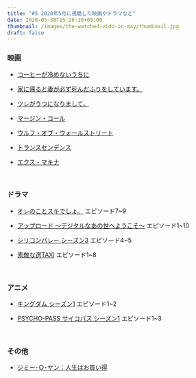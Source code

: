 ```yaml
---
title: "#5 2020年5月に視聴した映画やドラマなど"
date: 2020-05-30T15:26:16+09:00
thumbnail: /images/the-watched-vido-in-may/thumbnail.jpg
draft: false
---
```


### 映画

- [コーヒーが冷めないうちに](https://www.amazon.co.jp/%E3%82%B3%E3%83%BC%E3%83%92%E3%83%BC%E3%81%8C%E5%86%B7%E3%82%81%E3%81%AA%E3%81%84%E3%81%86%E3%81%A1%E3%81%AB-%E6%9C%89%E6%9D%91%E6%9E%B6%E7%B4%94/dp/B07P8J99SX/ref=pd_ys_iyr9)

- [家に帰ると妻が必ず死んだふりをしています。](https://www.amazon.co.jp/%E5%AE%B6%E3%81%AB%E5%B8%B0%E3%82%8B%E3%81%A8%E5%A6%BB%E3%81%8C%E5%BF%85%E3%81%9A%E6%AD%BB%E3%82%93%E3%81%A0%E3%81%B5%E3%82%8A%E3%82%92%E3%81%97%E3%81%A6%E3%81%84%E3%81%BE%E3%81%99%E3%80%82-%E6%A6%AE%E5%80%89%E5%A5%88%E3%80%85/dp/B07JZ8DZ6C/ref=pd_ys_iyr7)

- [ツレがうつになりまして。](https://www.amazon.co.jp/%E3%83%84%E3%83%AC%E3%81%8C%E3%81%86%E3%81%A4%E3%81%AB%E3%81%AA%E3%82%8A%E3%81%BE%E3%81%97%E3%81%A6%E3%80%82-%E5%AE%AE%EF%A8%91%E3%81%82%E3%81%8A%E3%81%84/dp/B00GSX2MRC/ref=pd_ys_iyr5)

- [マージン・コール](https://www.amazon.co.jp/%E3%83%9E%E3%83%BC%E3%82%B8%E3%83%B3%E3%83%BB%E3%82%B3%E3%83%BC%E3%83%AB%EF%BC%88%E5%AD%97%E5%B9%95%E7%89%88%EF%BC%89-%E3%82%B1%E3%83%B4%E3%82%A3%E3%83%B3%E3%83%BB%E3%82%B9%E3%83%9A%E3%82%A4%E3%82%B7%E3%83%BC/dp/B086RB4GKK/ref=pd_ys_iyr15)

- [ウルフ・オブ・ウォールストリート](https://www.amazon.co.jp/%E3%82%A6%E3%83%AB%E3%83%95%E3%83%BB%E3%82%AA%E3%83%96%E3%83%BB%E3%82%A6%E3%82%A9%E3%83%BC%E3%83%AB%E3%82%B9%E3%83%88%E3%83%AA%E3%83%BC%E3%83%88-%E5%AD%97%E5%B9%95%E7%89%88-%E3%83%AC%E3%82%AA%E3%83%8A%E3%83%AB%E3%83%89%E3%83%BB%E3%83%87%E3%82%A3%E3%82%AB%E3%83%97%E3%83%AA%E3%82%AA/dp/B00K7Y0TN2/ref=pd_ys_iyr14)

- [トランスセンデンス](https://www.amazon.co.jp/%E3%83%88%E3%83%A9%E3%83%B3%E3%82%BB%E3%83%B3%E3%83%87%E3%83%B3%E3%82%B9%EF%BC%88%E5%AD%97%E5%B9%95%E7%89%88%EF%BC%89-%E3%82%A6%E3%82%A9%E3%83%BC%E3%83%AA%E3%83%BC%E3%83%BB%E3%83%95%E3%82%A3%E3%82%B9%E3%82%BF%E3%83%BC/dp/B00PYVXREQ/ref=pd_ys_iyr3)

- [エクス・マキナ](https://www.amazon.co.jp/%E3%82%A8%E3%82%AF%E3%82%B9%E3%83%BB%E3%83%9E%E3%82%AD%E3%83%8A-%E5%AD%97%E5%B9%95%E7%89%88-%E3%83%89%E3%83%BC%E3%83%8A%E3%83%AB%EF%BD%A5%E3%82%B0%E3%83%AA%E3%83%BC%E3%82%BD%E3%83%B3/dp/B01KT8DVVM/ref=pd_ys_iyr1)

&nbsp;



### ドラマ

- [オレのことスキでしょ。](https://www.amazon.co.jp/%E3%82%AA%E3%83%AC%E3%81%AE%E3%81%93%E3%81%A8%E3%82%B9%E3%82%AD%E3%81%A7%E3%81%97%E3%82%87%E3%80%82/dp/B06XYQKT16/ref=pd_ys_iyr1) エピソード7~9

- [アップロード ～デジタルなあの世へようこそ～](https://www.amazon.co.jp/%E3%82%A2%E3%83%83%E3%83%97%E3%83%AD%E3%83%BC%E3%83%89-%EF%BD%9E%E3%83%87%E3%82%B8%E3%82%BF%E3%83%AB%E3%81%AA%E3%81%82%E3%81%AE%E4%B8%96%E3%81%B8%E3%82%88%E3%81%86%E3%81%93%E3%81%9D%EF%BD%9E-%E3%82%B7%E3%83%BC%E3%82%BA%E3%83%B31-%E5%AD%97%E5%B9%95%E7%89%88/dp/B087MY69TL/ref=pd_ys_iyr10) エピソード1~10

- [シリコンバレー シーズン3](https://www.amazon.co.jp/%E3%82%B7%E3%83%AA%E3%82%B3%E3%83%B3%E3%83%90%E3%83%AC%E3%83%BC%EF%BC%9A%E3%82%B7%E3%83%BC%E3%82%BA%E3%83%B33-%E5%90%B9%E6%9B%BF%E7%89%88/dp/B07D44YCZK/ref=pd_ys_iyr8) エピソード4~5

- [素敵な選TAXI](https://www.amazon.co.jp/%E7%B4%A0%E6%95%B5%E3%81%AA%E9%81%B8TAXI/dp/B01J4DNYT2/ref=pd_ys_iyr12) エピソード1~8

&nbsp;


### アニメ

- [キングダム シーズン1](https://www.amazon.co.jp/%E3%82%AD%E3%83%B3%E3%82%B0%E3%83%80%E3%83%A0/dp/B01JGUA2XY/ref=pd_ys_iyr17) エピソード1~2

- [PSYCHO-PASS サイコパス シーズン1](https://www.amazon.co.jp/PSYCHO-PASS-%E3%82%B5%E3%82%A4%E3%82%B3%E3%83%91%E3%82%B9%EF%BC%88%E3%83%95%E3%82%B8%E3%83%86%E3%83%AC%E3%83%93%E3%82%AA%E3%83%B3%E3%83%87%E3%83%9E%E3%83%B3%E3%83%89%EF%BC%89/dp/B019EGASW0/ref=pd_ys_iyr4) エピソード1~3


&nbsp;



### その他

- [ジミー･Ｏ･ヤン：人生はお買い得](https://www.amazon.co.jp/%E3%82%B8%E3%83%9F%E3%83%BC%EF%BD%A5%EF%BC%AF%EF%BD%A5%E3%83%A4%E3%83%B3%EF%BC%9A%E4%BA%BA%E7%94%9F%E3%81%AF%E3%81%8A%E8%B2%B7%E3%81%84%E5%BE%97-%E5%AD%97%E5%B9%95%E7%89%88/dp/B087WYLXGC/ref=pd_ys_iyr6)

&nbsp;
